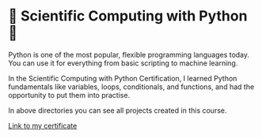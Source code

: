 # 🐍 Scientific Computing with Python 🐍

Python is one of the most popular, flexible programming languages today. You can use it for everything from basic scripting to machine learning.

In the Scientific Computing with Python Certification, I learned Python fundamentals like variables, loops, conditionals, and functions, and had the opportunity to put them into practise.

In above directories you can see all projects created in this course.

[Link to my certificate](https://freecodecamp.org/certification/MariaR/scientific-computing-with-python-v7)
